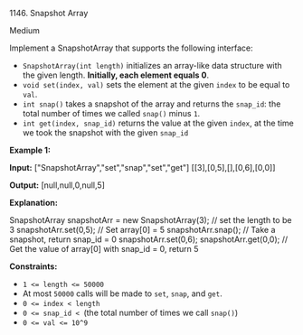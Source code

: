 1146\. Snapshot Array

Medium

Implement a SnapshotArray that supports the following interface:

*   `SnapshotArray(int length)` initializes an array-like data structure with the given length. **Initially, each element equals 0**.
*   `void set(index, val)` sets the element at the given `index` to be equal to `val`.
*   `int snap()` takes a snapshot of the array and returns the `snap_id`: the total number of times we called `snap()` minus `1`.
*   `int get(index, snap_id)` returns the value at the given `index`, at the time we took the snapshot with the given `snap_id`

**Example 1:**

**Input:** ["SnapshotArray","set","snap","set","get"] [[3],[0,5],[],[0,6],[0,0]]

**Output:** [null,null,0,null,5]

**Explanation:**  

SnapshotArray snapshotArr = new SnapshotArray(3); // set the length to be 3 
snapshotArr.set(0,5); // Set array[0] = 5 
snapshotArr.snap(); // Take a snapshot, return snap_id = 0 
snapshotArr.set(0,6); 
snapshotArr.get(0,0); // Get the value of array[0] with snap_id = 0, return 5

**Constraints:**

*   `1 <= length <= 50000`
*   At most `50000` calls will be made to `set`, `snap`, and `get`.
*   `0 <= index < length`
*   `0 <= snap_id < `(the total number of times we call `snap()`)
*   `0 <= val <= 10^9`